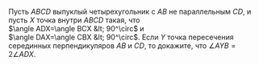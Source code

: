 Пусть $ABCD$ выпуклый четырехугольник с $AB$ не параллельным $CD$, 
и пусть $X$ точка внутри $ABCD$ такая, что  
$\angle ADX=\angle BCX  &lt;  90^\circ$ и  
$\angle DAX=\angle CBX  &lt;  90^\circ$. 
Если $Y$ точка пересечения серединных перпендикуляров $AB$ и $CD$, то докажите, что  $\angle AYB=2\angle ADX$.